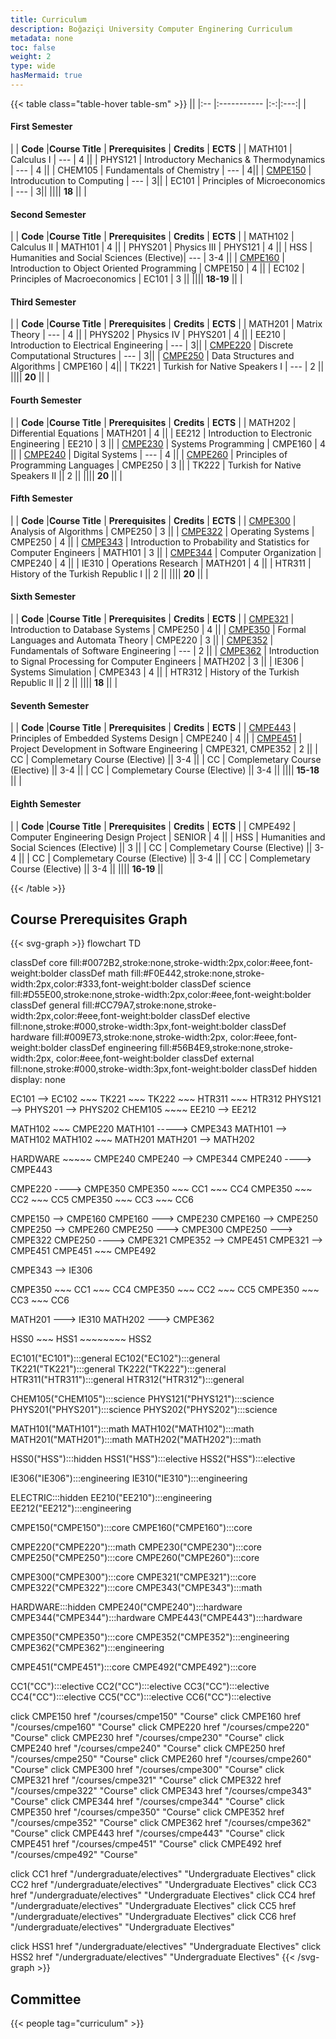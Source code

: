 ```yaml
---
title: Curriculum
description: Boğaziçi University Computer Enginering Curriculum
metadata: none
toc: false
weight: 2
type: wide
hasMermaid: true
---
```


<!-- prettier-ignore-start -->
{{< table class="table-hover table-sm" >}}
||
|:-- |:----------- |:-:|:---:|
| <h4>First Semester</h4>|
| **Code** |**Course Title** | **Prerequisites** | **Credits** | **ECTS** |
| MATH101 | Calculus I | --- | 4 ||
| PHYS121 | Introductory Mechanics & Thermodynamics | --- | 4 ||
| CHEM105 | Fundamentals of Chemistry | --- | 4||
| [CMPE150](/courses/cmpe150) | Introducution to Computing | --- | 3||
| EC101 | Principles of Microeconomics | --- | 3||
|||| **18** ||
| <h4>Second Semester</h4>|
| **Code** |**Course Title** | **Prerequisites** | **Credits** | **ECTS** |
| MATH102 | Calculus II | MATH101 | 4 ||
| PHYS201 | Physics III | PHYS121 | 4 ||
| HSS | Humanities and Social Sciences (Elective)| --- |  3-4 ||
| [CMPE160](/courses/cmpe160) | Introduction to Object Oriented Programming | CMPE150 | 4 ||
| EC102 | Principles of Macroeconomics | EC101 |  3 ||
||||  **18-19** ||
| <h4>Third Semester</h4>|
| **Code** |**Course Title** | **Prerequisites** | **Credits** | **ECTS** |
| MATH201 | Matrix Theory | --- | 4 ||
| PHYS202 | Physics IV | PHYS201 | 4 ||
| EE210 | Introduction to Electrical Engineering | --- | 3||
| [CMPE220](/courses/cmpe220) | Discrete Computational Structures | --- | 3||
| [CMPE250](/courses/cmpe250) | Data Structures and Algorithms | CMPE160 | 4||
| TK221 | Turkish for Native Speakers I | --- | 2 ||
|||| **20** ||
| <h4>Fourth Semester</h4>|
| **Code** |**Course Title** | **Prerequisites** | **Credits** | **ECTS** |
| MATH202 | Differential Equations | MATH201 | 4 ||
| EE212 | Introduction to Electronic Engineering | EE210 | 3 ||
| [CMPE230](/courses/cmpe230) | Systems Programming | CMPE160 | 4 ||
| [CMPE240](/courses/cmpe240) | Digital Systems | --- | 4 ||
| [CMPE260](/courses/cmpe260) | Principles of Programming Languages | CMPE250 | 3 ||
| TK222 | Turkish for Native Speakers II || 2 ||
|||| **20** ||
| <h4>Fifth Semester</h4>|
| **Code** |**Course Title** | **Prerequisites** | **Credits** | **ECTS** |
| [CMPE300](/courses/cmpe300) | Analysis of Algorithms | CMPE250 | 3 ||
| [CMPE322](/courses/cmpe322) | Operating Systems | CMPE250 | 4 ||
| [CMPE343](/courses/cmpe343) | Introduction to Probability and Statistics for Computer Engineers | MATH101 | 3 ||
| [CMPE344](/courses/cmpe344) | Computer Organization | CMPE240 | 4 ||
| IE310 | Operations Research | MATH201 | 4 ||
| HTR311 | History of the Turkish Republic I  || 2 ||
|||| **20** ||
| <h4>Sixth Semester</h4>|
| **Code** |**Course Title** | **Prerequisites** | **Credits** | **ECTS** |
| [CMPE321](/courses/cmpe321) | Introduction to Database Systems | CMPE250 | 4 ||
| [CMPE350](/courses/cmpe350) | Formal Languages and Automata Theory | CMPE220 | 3 ||
| [CMPE352](/courses/cmpe352) | Fundamentals of Software Engineering | --- | 2 ||
| [CMPE362](/courses/cmpe362) | Introduction to Signal Processing for Computer Engineers | MATH202 | 3 ||
| IE306 | Systems Simulation | CMPE343 | 4 ||
| HTR312 | History of the Turkish Republic II || 2 ||
|||| **18** ||
| <h4>Seventh Semester</h4>|
| **Code** |**Course Title** | **Prerequisites** | **Credits** | **ECTS** |
| [CMPE443](/courses/cmpe443) | Principles of Embedded Systems Design | CMPE240 | 4 ||
| [CMPE451](/courses/cmpe451) | Project Development in Software Engineering | CMPE321, CMPE352 | 2 ||
| CC | Complemetary Course (Elective) || 3-4 ||
| CC | Complemetary Course (Elective) || 3-4 ||
| CC | Complemetary Course (Elective) || 3-4 ||
|||| **15-18** ||
| <h4>Eighth Semester</h4>|
| **Code** |**Course Title** | **Prerequisites** | **Credits** | **ECTS** |
| CMPE492 | Computer Engineering Design Project | SENIOR | 4 ||
| HSS | Humanities and Social Sciences (Elective) || 3 ||
| CC | Complemetary Course (Elective) || 3-4 ||
| CC | Complemetary Course (Elective) || 3-4 ||
| CC | Complemetary Course (Elective) || 3-4 ||
|||| **16-19** ||

{{< /table >}}
<!-- prettier-ignore-end -->

## Course Prerequisites Graph

{{< svg-graph >}}
flowchart TD

classDef core fill:#0072B2,stroke:none,stroke-width:2px,color:#eee,font-weight:bolder
classDef math fill:#F0E442,stroke:none,stroke-width:2px,color:#333,font-weight:bolder
classDef science fill:#D55E00,stroke:none,stroke-width:2px,color:#eee,font-weight:bolder
classDef general fill:#CC79A7,stroke:none,stroke-width:2px,color:#eee,font-weight:bolder
classDef elective fill:none,stroke:#000,stroke-width:3px,font-weight:bolder
classDef hardware fill:#009E73,stroke:none,stroke-width:2px, color:#eee,font-weight:bolder
classDef engineering fill:#56B4E9,stroke:none,stroke-width:2px, color:#eee,font-weight:bolder
classDef external fill:none,stroke:#000,stroke-width:3px,font-weight:bolder
classDef hidden display: none

EC101 --> EC102 ~~~ TK221 ~~~ TK222 ~~~ HTR311 ~~~ HTR312
PHYS121 --> PHYS201 --> PHYS202
CHEM105 ~~~~ EE210 --> EE212

MATH102 ~~~ CMPE220
MATH101 -----> CMPE343
MATH101 --> MATH102
MATH102 ~~~ MATH201
MATH201 --> MATH202

HARDWARE ~~~~~ CMPE240
CMPE240 --> CMPE344
CMPE240 ----> CMPE443

CMPE220 ----> CMPE350
CMPE350 ~~~ CC1 ~~~ CC4
CMPE350 ~~~ CC2 ~~~ CC5
CMPE350 ~~~ CC3 ~~~ CC6

CMPE150 --> CMPE160
CMPE160 ---> CMPE230
CMPE160 --> CMPE250
CMPE250 --> CMPE260
CMPE250 ---> CMPE300
CMPE250 ---> CMPE322
CMPE250 ----> CMPE321
CMPE352 --> CMPE451
CMPE321 --> CMPE451
CMPE451 ~~~ CMPE492

CMPE343 --> IE306

CMPE350 ~~~ CC1 ~~~ CC4
CMPE350 ~~~ CC2 ~~~ CC5
CMPE350 ~~~ CC3 ~~~ CC6

MATH201 ---> IE310
MATH202 ---> CMPE362

HSS0 ~~~ HSS1 ~~~~~~~~ HSS2


EC101("EC101"):::general
EC102("EC102"):::general
TK221("TK221"):::general
TK222("TK222"):::general
HTR311("HTR311"):::general
HTR312("HTR312"):::general

CHEM105("CHEM105"):::science
PHYS121("PHYS121"):::science
PHYS201("PHYS201"):::science
PHYS202("PHYS202"):::science

MATH101("MATH101"):::math
MATH102("MATH102"):::math
MATH201("MATH201"):::math
MATH202("MATH202"):::math

HSS0("HSS"):::hidden
HSS1("HSS"):::elective
HSS2("HSS"):::elective

IE306("IE306"):::engineering
IE310("IE310"):::engineering

ELECTRIC:::hidden
EE210("EE210"):::engineering
EE212("EE212"):::engineering

CMPE150("CMPE150"):::core
CMPE160("CMPE160"):::core

CMPE220("CMPE220"):::math
CMPE230("CMPE230"):::core
CMPE250("CMPE250"):::core
CMPE260("CMPE260"):::core

CMPE300("CMPE300"):::core
CMPE321("CMPE321"):::core
CMPE322("CMPE322"):::core
CMPE343("CMPE343"):::math

HARDWARE:::hidden
CMPE240("CMPE240"):::hardware
CMPE344("CMPE344"):::hardware
CMPE443("CMPE443"):::hardware


CMPE350("CMPE350"):::core
CMPE352("CMPE352"):::engineering
CMPE362("CMPE362"):::engineering

CMPE451("CMPE451"):::core
CMPE492("CMPE492"):::core



CC1("CC"):::elective
CC2("CC"):::elective
CC3("CC"):::elective
CC4("CC"):::elective
CC5("CC"):::elective
CC6("CC"):::elective

click CMPE150 href "/courses/cmpe150" "Course"
click CMPE160 href "/courses/cmpe160" "Course"
click CMPE220 href "/courses/cmpe220" "Course"
click CMPE230 href "/courses/cmpe230" "Course"
click CMPE240 href "/courses/cmpe240" "Course"
click CMPE250 href "/courses/cmpe250" "Course"
click CMPE260 href "/courses/cmpe260" "Course"
click CMPE300 href "/courses/cmpe300" "Course"
click CMPE321 href "/courses/cmpe321" "Course"
click CMPE322 href "/courses/cmpe322" "Course"
click CMPE343 href "/courses/cmpe343" "Course"
click CMPE344 href "/courses/cmpe344" "Course"
click CMPE350 href "/courses/cmpe350" "Course"
click CMPE352 href "/courses/cmpe352" "Course"
click CMPE362 href "/courses/cmpe362" "Course"
click CMPE443 href "/courses/cmpe443" "Course"
click CMPE451 href "/courses/cmpe451" "Course"
click CMPE492 href "/courses/cmpe492" "Course"

click CC1 href "/undergraduate/electives" "Undergraduate Electives"
click CC2 href "/undergraduate/electives" "Undergraduate Electives"
click CC3 href "/undergraduate/electives" "Undergraduate Electives"
click CC4 href "/undergraduate/electives" "Undergraduate Electives"
click CC5 href "/undergraduate/electives" "Undergraduate Electives"
click CC6 href "/undergraduate/electives" "Undergraduate Electives"

click HSS1 href "/undergraduate/electives" "Undergraduate Electives"
click HSS2 href "/undergraduate/electives" "Undergraduate Electives"
{{< /svg-graph >}}


## Committee

{{< people tag="curriculum" >}}
